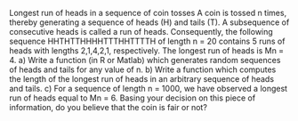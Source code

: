 Longest run of heads in a sequence of coin tosses
A coin is tossed n times, thereby generating a sequence of heads (H) and tails (T). A subsequence of
consecutive heads is called a run of heads. Consequently, the following sequence
HHTHTTHHHHTTTHHTTTTH
of length n = 20 contains 5 runs of heads with lengths 2,1,4,2,1, respectively. The longest run of heads is
Mn = 4.
a) Write a function (in R or Matlab) which generates random sequences of heads and tails for any value
of n.
b) Write a function which computes the length of the longest run of heads in an arbitrary sequence of
heads and tails.
c) For a sequence of length n = 1000, we have observed a longest run of heads equal to Mn = 6.
Basing your decision on this piece of information, do you believe that the coin is fair or not?
